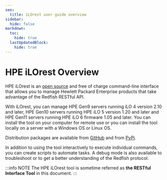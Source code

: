 ```yaml
---
seo:
  title: iLOrest user guide overview
sidebar:
  hide: false
markdown:
  toc:
    hide: true
  lastUpdatedBlock:
    hide: true
---
```


# HPE iLOrest Overview

HPE iLOrest is an
<a href="https://github.com/HewlettPackard/python-redfish-utility/releases/latest"
target="_blank">open source</a>
and free of charge command-line interface that allows you to
manage Hewlett Packard Enterprise products that
take advantage of the Redfish RESTful API.

 With iLOrest, you can manage HPE Gen9 servers running
 iLO 4 version 2.10 and later, HPE Gen10 servers running
 HPE iLO 5 version 1.20 and later and HPE Gen11 servers
 running HPE iLO 6 firmware 1.05 and later.
 You can install the tool on your computer for remote use or you
 can install the tool locally on a server with a Windows OS or Linux OS.

Distribution packages are available from
 <a href="https://github.com/HewlettPackard/python-redfish-utility/releases/"
 target="_blank">GitHub</a> and from <a href="https://pypi.org/project/ilorest"
 target="_blank">PyPi</a>.

In addition to using the tool interactively to execute individual commands,
you can create scripts to automate tasks.
A debug mode is also available to troubleshoot or to get
a better understanding of the Redfish protocol.

:::info NOTE
The HPE iLOrest tool is sometime referred as **the RESTful Interface Tool**
in this document.
:::
